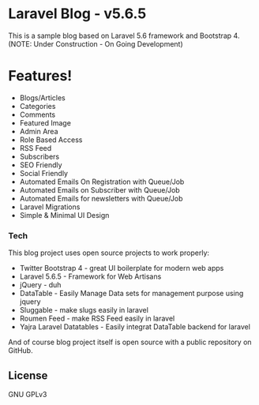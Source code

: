 # Laravel Blog - v5.6.5
This is a sample blog based on Laravel 5.6 framework and Bootstrap 4.
(NOTE: Under Construction - On Going Development)
# Features!
  - Blogs/Articles
  - Categories
  - Comments
  - Featured Image
  - Admin Area
  - Role Based Access
  - RSS Feed
  - Subscribers
  - SEO Friendly
  - Social Friendly
  - Automated Emails On Registration with Queue/Job
  - Automated Emails on Subscriber with Queue/Job
  - Automated Emails for newsletters with Queue/Job
  - Laravel Migrations
  - Simple & Minimal UI Design


### Tech
This blog project uses open source projects to work properly:
* Twitter Bootstrap 4 - great UI boilerplate for modern web apps
* Laravel 5.6.5 - Framework for Web Artisans
* jQuery - duh
* DataTable - Easily Manage Data sets for management purpose using jquery
* Sluggable - make slugs easily in laravel
* Roumen Feed - make RSS Feed easily in laravel
* Yajra Laravel Datatables - Easily integrat DataTable backend for laravel

And of course blog project itself is open source with a public repository on GitHub.

License
----

GNU GPLv3
